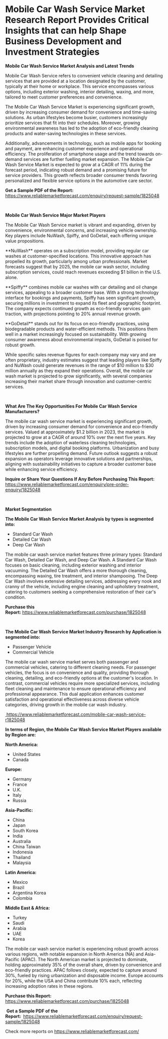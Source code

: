 <p><h1>Mobile Car Wash Service Market Research Report Provides Critical Insights that can help Shape Business Development and Investment Strategies</h1></p><p><strong>Mobile Car Wash Service Market Analysis and Latest Trends</strong></p>
<p><p>Mobile Car Wash Service refers to convenient vehicle cleaning and detailing services that are provided at a location designated by the customer, typically at their home or workplace. This service encompasses various options, including exterior washing, interior detailing, waxing, and more, tailored to meet customer preferences and convenience.</p><p>The Mobile Car Wash Service Market is experiencing significant growth, driven by increasing consumer demand for convenience and time-saving solutions. As urban lifestyles become busier, customers increasingly prioritize services that fit into their schedules. Moreover, growing environmental awareness has led to the adoption of eco-friendly cleaning products and water-saving technologies in these services. </p><p>Additionally, advancements in technology, such as mobile apps for booking and payment, are enhancing customer experience and operational efficiency. The proliferation of smartphone usage and the trend towards on-demand services are further fuelling market expansion. The Mobile Car Wash Service Market is expected to grow at a CAGR of 11% during the forecast period, indicating robust demand and a promising future for service providers. This growth reflects broader consumer trends favoring personalized and flexible service options in the automotive care sector.</p></p>
<p><strong>Get a Sample PDF of the Report:&nbsp;</strong> <a href="https://www.reliablemarketforecast.com/enquiry/request-sample/1825048?utm_campaign=2736&utm_medium=2&utm_source=Github&utm_content=ia&utm_term=09032025&utm_id=mobile-car-wash-service">https://www.reliablemarketforecast.com/enquiry/request-sample/1825048</a></p>
<p>&nbsp;</p>
<p><strong>Mobile Car Wash Service Major Market Players</strong></p>
<p><p>The Mobile Car Wash Service market is vibrant and expanding, driven by convenience, environmental concerns, and increasing vehicle ownership. Key players include NuWash, Spiffy, and GoDetail, each offering unique value propositions.</p><p>**NuWash** operates on a subscription model, providing regular car washes at customer-specified locations. This innovative approach has propelled its growth, particularly among urban professionals. Market forecasts suggest that by 2025, the mobile car wash sector, including subscription services, could reach revenues exceeding $1 billion in the U.S. alone.</p><p>**Spiffy** combines mobile car washes with car detailing and oil change services, appealing to a broader customer base. With a strong technology interface for bookings and payments, Spiffy has seen significant growth, securing millions in investment to expand its fleet and geographic footprint. The company expects continued growth as eco-friendly services gain traction, with projections pointing to 20% annual revenue growth.</p><p>**GoDetail** stands out for its focus on eco-friendly practices, using biodegradable products and water-efficient methods. This positions them well in a market increasingly focused on sustainability. With growing consumer awareness about environmental impacts, GoDetail is poised for robust growth.</p><p>While specific sales revenue figures for each company may vary and are often proprietary, industry estimates suggest that leading players like Spiffy and NuWash could generate revenues in the range of $10 million to $30 million annually as they expand their operations. Overall, the mobile car wash market is projected to grow significantly, with several companies increasing their market share through innovation and customer-centric services.</p></p>
<p>&nbsp;</p>
<p><strong>What Are The Key Opportunities For Mobile Car Wash Service Manufacturers?</strong></p>
<p><p>The mobile car wash service market is experiencing significant growth, driven by increasing consumer demand for convenience and eco-friendly services. Valued at approximately $1.2 billion in 2023, the market is projected to grow at a CAGR of around 10% over the next five years. Key trends include the adoption of waterless cleaning technologies, subscription models, and digital booking platforms. Urbanization and busy lifestyles are further propelling demand. Future outlook suggests a robust expansion as operators leverage innovative solutions and partnerships, aligning with sustainability initiatives to capture a broader customer base while enhancing service efficiency.</p></p>
<p><strong>Inquire or Share Your Questions If Any Before Purchasing This Report:</strong> <a href="https://www.reliablemarketforecast.com/enquiry/pre-order-enquiry/1825048?utm_campaign=2736&utm_medium=2&utm_source=Github&utm_content=ia&utm_term=09032025&utm_id=mobile-car-wash-service">https://www.reliablemarketforecast.com/enquiry/pre-order-enquiry/1825048</a></p>
<p>&nbsp;</p>
<p><strong>Market Segmentation</strong></p>
<p><strong>The Mobile Car Wash Service Market Analysis by types is segmented into:</strong></p>
<p><ul><li>Standard Car Wash</li><li>Detailed Car Wash</li><li>Deep Car Wash</li></ul></p>
<p><p>The mobile car wash service market features three primary types: Standard Car Wash, Detailed Car Wash, and Deep Car Wash. A Standard Car Wash focuses on basic cleaning, including exterior washing and interior vacuuming. The Detailed Car Wash offers a more thorough cleaning, encompassing waxing, tire treatment, and interior shampooing. The Deep Car Wash involves extensive detailing services, addressing every nook and cranny of the vehicle, including engine cleaning and upholstery treatment, catering to customers seeking a comprehensive restoration of their car's condition.</p></p>
<p><strong>Purchase this Report:&nbsp;</strong><a href="https://www.reliablemarketforecast.com/purchase/1825048?utm_campaign=2736&utm_medium=2&utm_source=Github&utm_content=ia&utm_term=09032025&utm_id=mobile-car-wash-service">https://www.reliablemarketforecast.com/purchase/1825048</a></p>
<p>&nbsp;</p>
<p><strong>The Mobile Car Wash Service Market Industry Research by Application is segmented into:</strong></p>
<p><ul><li>Passenger Vehicle</li><li>Commercial Vehicle</li></ul></p>
<p><p>The mobile car wash service market serves both passenger and commercial vehicles, catering to different cleaning needs. For passenger vehicles, the focus is on convenience and quality, providing thorough cleaning, detailing, and eco-friendly options at the customer's location. In contrast, commercial vehicles require more specialized services, including fleet cleaning and maintenance to ensure operational efficiency and professional appearance. This dual application enhances customer satisfaction and operational effectiveness across diverse vehicle categories, driving growth in the mobile car wash industry.</p></p>
<p><a href="https://www.reliablemarketforecast.com/mobile-car-wash-service-r1825048?utm_campaign=2736&utm_medium=2&utm_source=Github&utm_content=ia&utm_term=09032025&utm_id=mobile-car-wash-service">&nbsp;https://www.reliablemarketforecast.com/mobile-car-wash-service-r1825048</a></p>
<p><strong>In terms of Region, the Mobile Car Wash Service Market Players available by Region are:</strong></p>
<p>
    <p> <strong> North America: </strong>
        <ul>
            <li>United States</li>
            <li>Canada</li>
        </ul>
        </p> 
    <p> <strong> Europe: </strong>
        <ul>
            <li>Germany</li>
            <li>France</li>
            <li>U.K.</li>
            <li>Italy</li>
            <li>Russia</li>
        </ul>
        </p> 
    <p> <strong> Asia-Pacific: </strong>
        <ul>
            <li>China</li>
            <li>Japan</li>
            <li>South Korea</li>
            <li>India</li>
            <li>Australia</li>
            <li>China Taiwan</li>
            <li>Indonesia</li>
            <li>Thailand</li>
            <li>Malaysia</li>
        </ul>
        </p> 
    <p> <strong> Latin America: </strong>
        <ul>
            <li>Mexico</li>
            <li>Brazil</li>
            <li>Argentina Korea</li>
            <li>Colombia</li>
        </ul>
        </p> 
    <p> <strong> Middle East & Africa: </strong>
        <ul>
            <li>Turkey</li>
            <li>Saudi</li>
            <li>Arabia</li>
            <li>UAE</li>
            <li>Korea</li>
        </ul>
    </p>
    </p>
<p><p>The mobile car wash service market is experiencing robust growth across various regions, with notable expansion in North America (NA) and Asia-Pacific (APAC). The North American market is projected to dominate, holding approximately 35% of the overall share, driven by convenience and eco-friendly practices. APAC follows closely, expected to capture around 30%, fueled by rising urbanization and disposable income. Europe accounts for 20%, while the USA and China contribute 10% each, reflecting increasing adoption rates in these regions.</p></p>
<p><strong>Purchase this Report: </strong><a href="https://www.reliablemarketforecast.com/purchase/1825048?utm_campaign=2736&utm_medium=2&utm_source=Github&utm_content=ia&utm_term=09032025&utm_id=mobile-car-wash-service">https://www.reliablemarketforecast.com/purchase/1825048</a></p>
<p>&nbsp;<strong>Get a Sample PDF of the Report:&nbsp;&nbsp;</strong><a href="https://www.reliablemarketforecast.com/enquiry/request-sample/1825048?utm_campaign=2736&utm_medium=2&utm_source=Github&utm_content=ia&utm_term=09032025&utm_id=mobile-car-wash-service">https://www.reliablemarketforecast.com/enquiry/request-sample/1825048</a></p>
<p><strong></strong></p>
<p>Check more reports on <a href="https://www.reliablemarketforecast.com/?utm_campaign=2736&utm_medium=2&utm_source=Github&utm_content=ia&utm_term=09032025&utm_id=mobile-car-wash-service">https://www.reliablemarketforecast.com/</a></p>